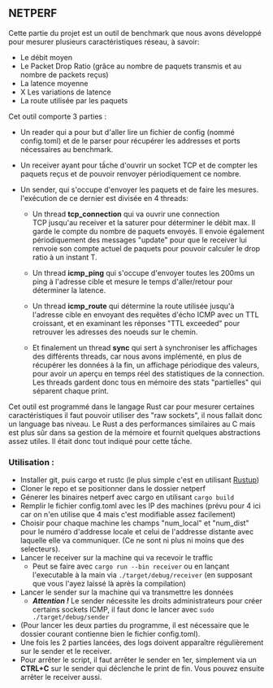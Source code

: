 ## NETPERF

Cette partie du projet est un outil de benchmark que nous avons développé pour mesurer plusieurs caractéristiques réseau, à savoir:

- Le débit moyen
- Le Packet Drop Ratio (grâce au nombre de paquets transmis et au nombre de packets reçus)
- La latence moyenne
- X Les variations de latence
- La route utilisée par les paquets



Cet outil comporte 3 parties : 

- Un reader qui a pour but d'aller lire un fichier de config (nommé config.toml) et de le parser pour récupérer les addresses et ports nécessaires au benchmark.

- Un receiver ayant pour tầche d'ouvrir un socket TCP et de compter les paquets reçus et de pouvoir renvoyer périodiquement ce nombre.

- Un sender, qui s'occupe d'envoyer les paquets et de faire les mesures. l'exécution de ce dernier est divisée en 4 threads:
  
  - Un thread **tcp_connection** qui va ouvrir une connection TCP jusqu'au receiver et la saturer pour déterminer le débit max. Il garde le compte du nombre de paquets envoyés.
    Il envoie également périodiquement des messages "update" pour que le receiver lui renvoie son compte actuel de paquets pour pouvoir calculer le drop ratio à un instant T.
  
  - Un thread **icmp_ping** qui s'occupe d'envoyer toutes les 200ms un ping à l'adresse cible et mesure le temps d'aller/retour pour déterminer la latence.
  
  - Un thread **icmp_route** qui détermine la route utilisée jusqu'à l'adresse cible en envoyant des requêtes d'écho ICMP avec un TTL croissant, et en examinant les réponses "TTL exceeded" pour retrouver les adresses des noeuds sur le chemin.
  
  - Et finalement un thread **sync** qui sert à synchroniser les affichages des différents threads, car nous avons implémenté, en plus de récupérer les données à la fin, un affichage périodique des valeurs, pour avoir un aperçu en temps réel des statistiques de la connection. Les threads gardent donc tous en mémoire des stats "partielles" qui séparent chaque print.



Cet outil est programmé dans le langage Rust car pour mesurer certaines caractéristiques il faut pouvoir utiliser des "raw sockets", il nous fallait donc un language bas niveau. Le Rust a des performances similaires au C mais est plus sûr dans sa gestion de la mémoire et fournit quelques abstractions assez utiles. Il était donc tout indiqué pour cette tầche. 


### Utilisation :

- Installer git, puis cargo et rustc (le plus simple c'est en utilisant [Rustup](https://rustup.rs/))
- Cloner le repo et se positionner dans le dossier netperf
- Génerer les binaires netperf avec cargo en utilisant ```cargo build```
- Remplir le fichier config.toml avec les IP des machines (prévu pour 4 ici car on n'en utilise que 4 mais c'est modifiable assez facilement)
- Choisir pour chaque machine les champs "num_local" et "num_dist" pour le numéro d'addresse locale et celui de l'addresse distante avec laquelle elle va communiquer. (Ce ne sont ni plus ni moins que des selecteurs).
- Lancer le receiver sur la machine qui va recevoir le traffic
  - Peut se faire avec ```cargo run --bin receiver``` ou en lançant l'executable à la main via ```./target/debug/receiver``` (en supposant que vous l'ayez laissé là après la compilation)
- Lancer le sender sur la machine qui va transmettre les données
  - ***Attention !*** Le sender nécessite les droits administrateurs pour créer certains sockets ICMP, il faut donc le lancer avec ```sudo ./target/debug/sender```
- (Pour lancer les deux parties du programme, il est nécessaire que le dossier courant contienne bien le fichier config.toml).
- Une fois les 2 parties lancées, des logs doivent apparaître régulièrement sur le sender et le receiver.
- Pour arrêter le script, il faut arrêter le sender en 1er, simplement via un **CTRL+C** sur le sender qui déclenche le print de fin. Vous pouvez ensuite arrêter le receiver aussi.

